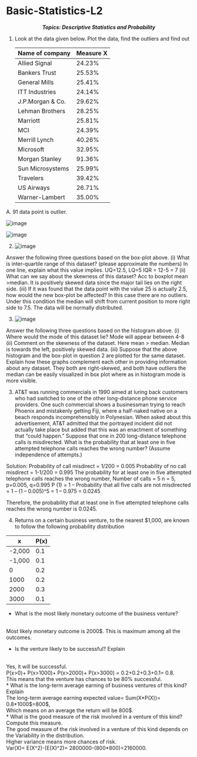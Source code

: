 # Basic-Statistics-L2
_**<p align = "center">Topics: Descriptive Statistics and Probability</p>**_

1. Look at the data given below. Plot the data, find the outliers and find out

   | Name of company | Measure X |
   | --------------- | --------- |
   | Allied Signal | 24.23% |
   | Bankers Trust | 25.53% |
   | General Mills | 25.41% |
   | ITT Industries | 24.14% |
   | J.P.Morgan &amp; Co. | 29.62% |
   | Lehman Brothers | 28.25% |
   | Marriott | 25.81% |
   | MCI | 24.39% |
   | Merrill Lynch | 40.26% |
   | Microsoft | 32.95% |
   | Morgan Stanley | 91.36% |
   | Sun Microsystems | 25.99% |
   | Travelers | 39.42% |
   | US Airways | 26.71% |
   | Warner-Lambert | 35.00% |

A. 91 data point is outlier.

![image](https://github.com/user-attachments/assets/ee20f111-9246-414d-be7f-467181bf7de8)

![image](https://github.com/user-attachments/assets/84890a58-98c6-4ecb-8d42-32a6a2a02acc)

2. ![image](https://github.com/user-attachments/assets/21044d4f-058e-45e2-a493-44eb88278a49)

Answer the following three questions based on the box-plot above.
(i)	What is inter-quartile range of this dataset? (please approximate the numbers) In one line, explain what this value implies.
UQ=12.5, LQ=5
IQR = 12-5 = 7
(ii)	What can we say about the skewness of this dataset?
Acc to boxplot mean >median. It is positively skewed data since the major tail lies on the right side.
(iii)	If it was found that the data point with the value 25 is actually 2.5, how would the new box-plot be affected?
In this case there are no outliers. Under this condition the median will shift from current position to more right side to 7.5. The data will be normally distributed.

3. ![image](https://github.com/user-attachments/assets/6e05196d-7a11-4921-80da-074e4a6d5da0)

Answer the following three questions based on the histogram above.
(i)	Where would the mode of this dataset lie?
Mode will appear between 4-8
(ii)	Comment on the skewness of the dataset.
Here mean > median. Median is towards the left, positively skewed data.
(iii)	Suppose that the above histogram and the box-plot in question 2 are plotted for the same dataset. Explain how these graphs complement each other in providing information about any dataset. 
They both are right-skewed, and both have outliers the median can be easily visualized in box plot where as in histogram mode is more visible.

3.	AT&T was running commercials in 1990 aimed at luring back customers who had switched to one of the other long-distance phone service providers. One such commercial shows a businessman trying to reach Phoenix and mistakenly getting Fiji, where a half-naked native on a beach responds incomprehensibly in Polynesian. When asked about this advertisement, AT&T admitted that the portrayed incident did not actually take place but added that this was an enactment of something that “could happen.” Suppose that one in 200 long-distance telephone calls is misdirected. What is the probability that at least one in five attempted telephone calls reaches the wrong number? (Assume independence of attempts.)

Solution:
Probability of call misdirect = 1/200 = 0.005
Probability of no call misdirect = 1-1/200 = 0.995
The probability for at least one in five attempted telephone calls reaches the wrong number, Number of calls = 5
n = 5, p=0.005, q=0.995
P (1) = 1 – Probability that all five calls are not misdirected
         = 1 – (1 – 0.005)^5
         = 1 – 0.975
         = 0.0245

Therefore, the probability that at least one in five attempted telephone calls reaches the wrong number is 0.0245.

4.	Returns on a certain business venture, to the nearest $1,000, are known to follow the following probability distribution
   
| x |	P(x) |
| ----- | ----- |
| -2,000 | 0.1 |
| -1,000 | 0.1 |
| 0 | 0.2 |
| 1000 |	0.2 |
| 2000 |	0.3 |
| 3000 |	0.1 |

* What is the most likely monetary outcome of the business venture?
<br/>
Most likely monetary outcome is 2000$. This is maximum among all the outcomes.


* Is the venture likely to be successful? Explain
<br/>
Yes, it will be successful.
<br/>
P(x>0)+ P(x>1000)+ P(x>2000)+ P(x>3000) = 0.2+0.2+0.3+0.1= 0.8.
<br/>
This means that the venture has chances to be 80% successful.
<br/>
* What is the long-term average earning of business ventures of this kind? Explain
<br/>
The long-term average earning expected value= Sum(X*P(X))= 0.8*1000$=800$,
<br/>
Which means on an average the return will be 800$.
<br/>
* What is the good measure of the risk involved in a venture of this kind? Compute this measure.
<br/>
The good measure of the risk involved in a venture of this kind depends on the Variability in the distribution.
<br/>
Higher variance means more chances of risk.
<br/>
Var(X)= E(X^2)-(E(X)^2)= 2800000-(800*800)=2160000.








